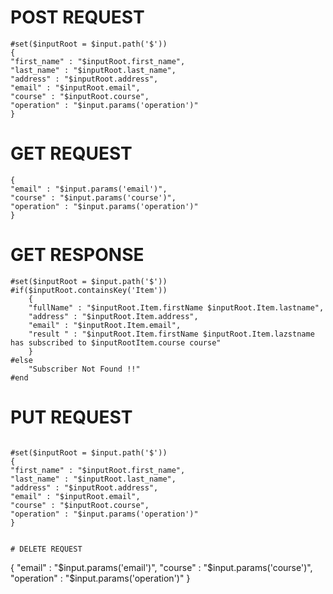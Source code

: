 
# POST REQUEST 
```
#set($inputRoot = $input.path('$'))
{
"first_name" : "$inputRoot.first_name",
"last_name" : "$inputRoot.last_name",
"address" : "$inputRoot.address",
"email" : "$inputRoot.email",
"course" : "$inputRoot.course",
"operation" : "$input.params('operation')"
}
```

# GET REQUEST 
```
{
"email" : "$input.params('email')",
"course" : "$input.params('course')",
"operation" : "$input.params('operation')"
}
```

# GET RESPONSE

```
#set($inputRoot = $input.path('$'))
#if($inputRoot.containsKey('Item'))
    {
    "fullName" : "$inputRoot.Item.firstName $inputRoot.Item.lastname",
    "address" : "$inputRoot.Item.address",
    "email" : "$inputRoot.Item.email",
    "result " : "$inputRoot.Item.firstName $inputRoot.Item.lazstname has subscribed to $inputRootItem.course course"
    }
#else
    "Subscriber Not Found !!"
#end
```



# PUT REQUEST
```

#set($inputRoot = $input.path('$'))
{
"first_name" : "$inputRoot.first_name",
"last_name" : "$inputRoot.last_name",
"address" : "$inputRoot.address",
"email" : "$inputRoot.email",
"course" : "$inputRoot.course",
"operation" : "$input.params('operation')"
}


# DELETE REQUEST
```
{
"email" : "$input.params('email')",
"course" : "$input.params('course')",
"operation" : "$input.params('operation')"
}

```
